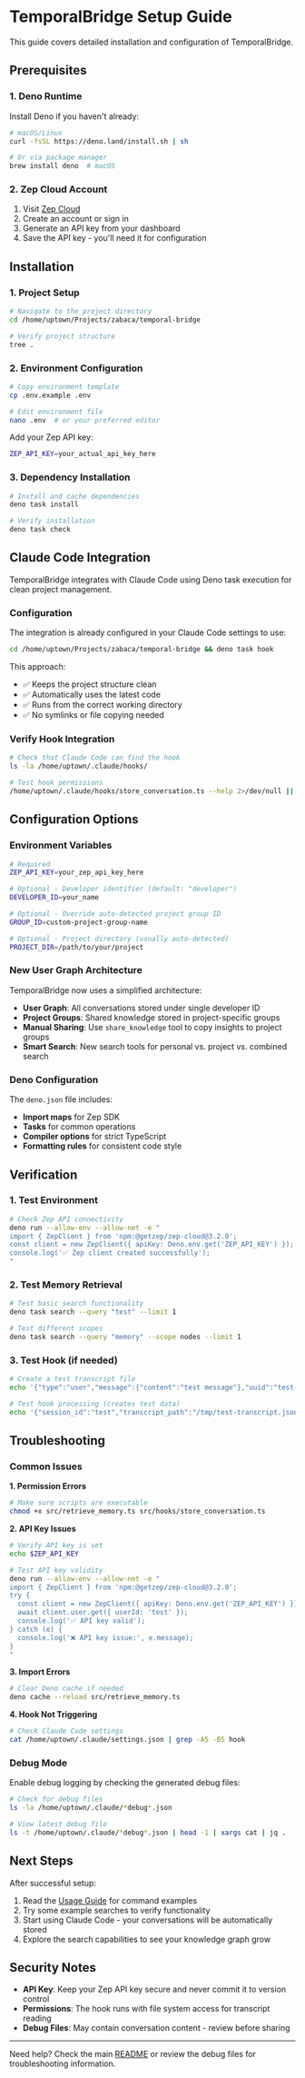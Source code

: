 # TemporalBridge Setup Guide

This guide covers detailed installation and configuration of TemporalBridge.

## Prerequisites

### 1. Deno Runtime

Install Deno if you haven't already:

```bash
# macOS/Linux
curl -fsSL https://deno.land/install.sh | sh

# Or via package manager
brew install deno  # macOS
```

### 2. Zep Cloud Account

1. Visit [Zep Cloud](https://cloud.getzep.com)
2. Create an account or sign in
3. Generate an API key from your dashboard
4. Save the API key - you'll need it for configuration

## Installation

### 1. Project Setup

```bash
# Navigate to the project directory
cd /home/uptown/Projects/zabaca/temporal-bridge

# Verify project structure
tree .
```

### 2. Environment Configuration

```bash
# Copy environment template
cp .env.example .env

# Edit environment file
nano .env  # or your preferred editor
```

Add your Zep API key:
```bash
ZEP_API_KEY=your_actual_api_key_here
```

### 3. Dependency Installation

```bash
# Install and cache dependencies
deno task install

# Verify installation
deno task check
```

## Claude Code Integration

TemporalBridge integrates with Claude Code using Deno task execution for clean project management.

### Configuration

The integration is already configured in your Claude Code settings to use:
```bash
cd /home/uptown/Projects/zabaca/temporal-bridge && deno task hook
```

This approach:
- ✅ Keeps the project structure clean
- ✅ Automatically uses the latest code
- ✅ Runs from the correct working directory
- ✅ No symlinks or file copying needed

### Verify Hook Integration

```bash
# Check that Claude Code can find the hook
ls -la /home/uptown/.claude/hooks/

# Test hook permissions
/home/uptown/.claude/hooks/store_conversation.ts --help 2>/dev/null || echo "Hook needs execution permissions"
```

## Configuration Options

### Environment Variables

```bash
# Required
ZEP_API_KEY=your_zep_api_key_here

# Optional - Developer identifier (default: "developer")
DEVELOPER_ID=your_name

# Optional - Override auto-detected project group ID
GROUP_ID=custom-project-group-name

# Optional - Project directory (usually auto-detected)
PROJECT_DIR=/path/to/your/project
```

### New User Graph Architecture

TemporalBridge now uses a simplified architecture:

- **User Graph**: All conversations stored under single developer ID
- **Project Groups**: Shared knowledge stored in project-specific groups  
- **Manual Sharing**: Use `share_knowledge` tool to copy insights to project groups
- **Smart Search**: New search tools for personal vs. project vs. combined search

### Deno Configuration

The `deno.json` file includes:

- **Import maps** for Zep SDK
- **Tasks** for common operations
- **Compiler options** for strict TypeScript
- **Formatting rules** for consistent code style

## Verification

### 1. Test Environment

```bash
# Check Zep API connectivity
deno run --allow-env --allow-net -e "
import { ZepClient } from 'npm:@getzep/zep-cloud@3.2.0';
const client = new ZepClient({ apiKey: Deno.env.get('ZEP_API_KEY') });
console.log('✅ Zep client created successfully');
"
```

### 2. Test Memory Retrieval

```bash
# Test basic search functionality
deno task search --query "test" --limit 1

# Test different scopes
deno task search --query "memory" --scope nodes --limit 1
```

### 3. Test Hook (if needed)

```bash
# Create a test transcript file
echo '{"type":"user","message":{"content":"test message"},"uuid":"test-123"}' > /tmp/test-transcript.jsonl

# Test hook processing (creates test data)
echo '{"session_id":"test","transcript_path":"/tmp/test-transcript.jsonl","cwd":"/tmp","hook_event_name":"stop"}' | deno task hook
```

## Troubleshooting

### Common Issues

**1. Permission Errors**
```bash
# Make sure scripts are executable
chmod +x src/retrieve_memory.ts src/hooks/store_conversation.ts
```

**2. API Key Issues**
```bash
# Verify API key is set
echo $ZEP_API_KEY

# Test API key validity
deno run --allow-env --allow-net -e "
import { ZepClient } from 'npm:@getzep/zep-cloud@3.2.0';
try {
  const client = new ZepClient({ apiKey: Deno.env.get('ZEP_API_KEY') });
  await client.user.get({ userId: 'test' });
  console.log('✅ API key valid');
} catch (e) {
  console.log('❌ API key issue:', e.message);
}
"
```

**3. Import Errors**
```bash
# Clear Deno cache if needed
deno cache --reload src/retrieve_memory.ts
```

**4. Hook Not Triggering**
```bash
# Check Claude Code settings
cat /home/uptown/.claude/settings.json | grep -A5 -B5 hook
```

### Debug Mode

Enable debug logging by checking the generated debug files:
```bash
# Check for debug files
ls -la /home/uptown/.claude/*debug*.json

# View latest debug file
ls -t /home/uptown/.claude/*debug*.json | head -1 | xargs cat | jq .
```

## Next Steps

After successful setup:

1. Read the [Usage Guide](usage.md) for command examples
2. Try some example searches to verify functionality
3. Start using Claude Code - your conversations will be automatically stored
4. Explore the search capabilities to see your knowledge graph grow

## Security Notes

- **API Key**: Keep your Zep API key secure and never commit it to version control
- **Permissions**: The hook runs with file system access for transcript reading
- **Debug Files**: May contain conversation content - review before sharing

---

Need help? Check the main [README](../README.md) or review the debug files for troubleshooting information.
